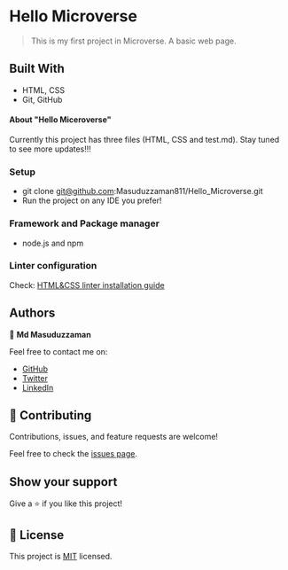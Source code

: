 # Hello Microverse

> This is my first project in Microverse. A basic web page.


## Built With

- HTML, CSS
- Git, GitHub


#### About "Hello Miceroverse"

Currently this project has three files (HTML, CSS and test.md). Stay tuned to see more updates!!!



### Setup

- git clone git@github.com:Masuduzzaman811/Hello_Microverse.git
- Run the project on any IDE you prefer!

### Framework and Package manager

- node.js and npm

### Linter configuration

Check: [HTML&CSS linter installation guide](https://github.com/microverseinc/linters-config/tree/master/html-css)


## Authors

👤 **Md Masuduzzaman**

Feel free to contact me on:

- [GitHub](https://github.com/Masuduzzaman811)
- [Twitter](https://twitter.com/msd_811)
- [LinkedIn](https://www.linkedin.com/in/msd811/)


## 🤝 Contributing

Contributions, issues, and feature requests are welcome!

Feel free to check the [issues page](../../issues/).

## Show your support

Give a ⭐️ if you like this project!

## 📝 License

This project is [MIT](./MIT.md) licensed.
